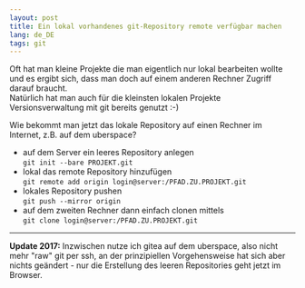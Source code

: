 ```yaml
---
layout: post
title: Ein lokal vorhandenes git-Repository remote verfügbar machen
lang: de_DE
tags: git
---
```


Oft hat man kleine Projekte die man eigentlich nur lokal bearbeiten wollte und es ergibt sich, dass man doch auf einem anderen Rechner Zugriff darauf braucht.   
Natürlich hat man auch für die kleinsten lokalen Projekte Versionsverwaltung mit git bereits genutzt :-)

Wie bekommt man jetzt das lokale Repository auf einen Rechner im Internet, z.B. auf dem uberspace?

*   auf dem Server ein leeres Repository anlegen   
    `git init --bare PROJEKT.git`
*   lokal das remote Repository hinzufügen   
    `git remote add origin login@server:/PFAD.ZU.PROJEKT.git`
*   lokales Repository pushen   
    `git push --mirror origin`
*   auf dem zweiten Rechner dann einfach clonen mittels   
    `git clone login@server:/PFAD.ZU.PROJEKT.git`

---
__Update 2017:__
Inzwischen nutze ich gitea auf dem uberspace, also nicht mehr "raw" git per ssh,
an der prinzipiellen Vorgehensweise hat sich aber nichts geändert - nur die
Erstellung des leeren Repositories geht jetzt im Browser.
